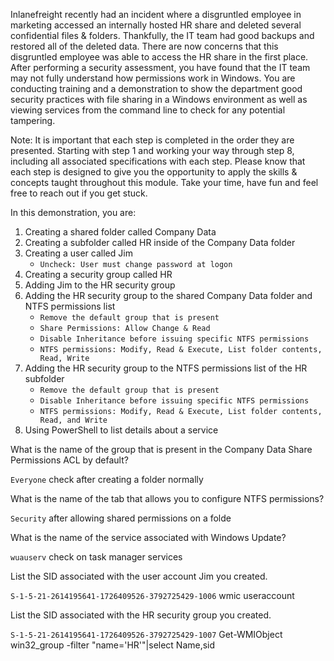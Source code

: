Inlanefreight recently had an incident where a disgruntled employee in marketing accessed an internally hosted HR share and deleted several confidential files & folders. Thankfully, the IT team had good backups and restored all of the deleted data. There are now concerns that this disgruntled employee was able to access the HR share in the first place. After performing a security assessment, you have found that the IT team may not fully understand how permissions work in Windows. You are conducting training and a demonstration to show the department good security practices with file sharing in a Windows environment as well as viewing services from the command line to check for any potential tampering.

Note: It is important that each step is completed in the order they are presented. Starting with step 1 and working your way through step 8, including all associated specifications with each step. Please know that each step is designed to give you the opportunity to apply the skills & concepts taught throughout this module. Take your time, have fun and feel free to reach out if you get stuck.

In this demonstration, you are:

1. Creating a shared folder called Company Data
2. Creating a subfolder called HR inside of the Company Data folder
3. Creating a user called Jim
	-   `Uncheck: User must change password at logon`
4. Creating a security group called HR
5. Adding Jim to the HR security group
6. Adding the HR security group to the shared Company Data folder and NTFS permissions list
	-   `Remove the default group that is present`
	-   `Share Permissions: Allow Change & Read`
	-   `Disable Inheritance before issuing specific NTFS permissions`
	-   `NTFS permissions: Modify, Read & Execute, List folder contents, Read, Write`
7. Adding the HR security group to the NTFS permissions list of the HR subfolder
	-   `Remove the default group that is present`
	-   `Disable Inheritance before issuing specific NTFS permissions`
	-   `NTFS permissions: Modify, Read & Execute, List folder contents, Read, and Write`
8. Using PowerShell to list details about a service

What is the name of the group that is present in the Company Data Share Permissions ACL by default?

`Everyone`
check after creating a folder normally

What is the name of the tab that allows you to configure NTFS permissions?

`Security`
after allowing shared permissions on a folde

What is the name of the service associated with Windows Update?

`wuauserv`
check on task manager services

List the SID associated with the user account Jim you created.

`S-1-5-21-2614195641-1726409526-3792725429-1006`
wmic
useraccount

List the SID associated with the HR security group you created.

`S-1-5-21-2614195641-1726409526-3792725429-1007`
Get-WMIObject win32_group -filter "name='HR'"|select Name,sid